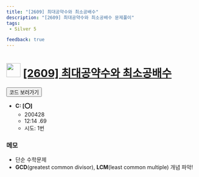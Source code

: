 ```yaml
---
title: "[2609] 최대공약수와 최소공배수"
description: "[2609] 최대공약수와 최소공배수 문제풀이"
tags: 
 - Silver 5

feedback: true
---
```

<h1><img src="https://doky.space/assets/icpclev/s5.svg" height="37px"> <a href="http://icpc.me/2609">[2609] 최대공약수와 최소공배수</a></h1>

<a href="https://github.com/DokySp/acmicpc-practice/tree/master/2609"><button class="btn btn-info">코드 보러가기</button></a>

- **C: [:o:]**
  - 200428
  - 12:14 .69
  - 시도: 1번

### 메모
 - 단순 수학문제
 - **GCD**(greatest common divisor), **LCM**(least common multiple) 개념 파악!
